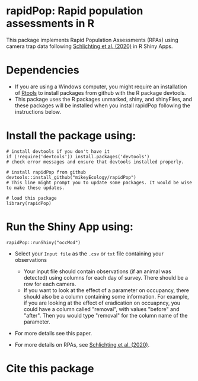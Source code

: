 # rapidPop: Rapid population assessments in R
This package implements Rapid Population Assessments (RPAs) using camera trap data following [Schlichting et al. (2020)](https://wildlife.onlinelibrary.wiley.com/doi/abs/10.1002/wsb.1075) in R Shiny Apps. 

# Dependencies
- If you are using a Windows computer, you might require an installation of [Rtools](https://cran.r-project.org/bin/windows/Rtools/) to install packages from github with the R package devtools. 
- This package uses the R packages unmarked, shiny, and shinyFiles, and these packages will be installed when you install rapidPop following the instructions below. 


# Install the package using:
```
# install devtools if you don't have it
if (!require('devtools')) install.packages('devtools')
# check error messages and ensure that devtools installed properly. 

# install rapidPop from github
devtools::install_github("mikeyEcology/rapidPop") 
# This line might prompt you to update some packages. It would be wise to make these updates. 

# load this package
library(rapidPop)
```

# Run the Shiny App using:
```
rapidPop::runShiny("occMod")
```
- Select your `Input file` as the `.csv` or `txt` file containing your observations 
  - Your input file should contain observations (if an animal was detected) using columns for each day of survey. There should be a row for each camera. 
  - If you want to look at the effect of a parameter on occupancy, there should also be a column containing some information. For example, if you are looking at the effect of eradication on occuapncy, you could have a column called "removal", with values "before" and "after". Then you would type "removal" for the column name of the parameter. 
  
- For more details see this paper.
- For more details on RPAs, see [Schlichting et al. (2020)](https://wildlife.onlinelibrary.wiley.com/doi/abs/10.1002/wsb.1075). 

# Cite this package
